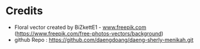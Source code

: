 

# Credits

- Floral vector created by BiZkettE1 - www.freepik.com (https://www.freepik.com/free-photos-vectors/background)
- github Repo : https://github.com/daengdoang/daeng-sherly-menikah.git